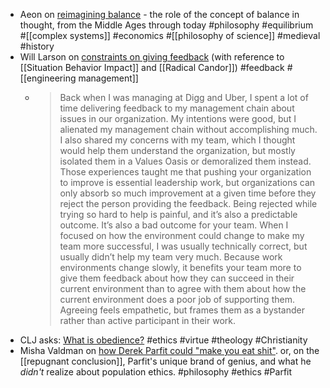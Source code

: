 - Aeon on [reimagining balance](https://aeon.co/essays/how-socioeconomic-equalisation-generates-new-ideas-of-balance) - the role of the concept of balance in thought, from the Middle Ages through today #philosophy #equilibrium #[[complex systems]] #economics #[[philosophy of science]] #medieval #history
- Will Larson on [constraints on giving feedback](https://lethain.com/constraints-on-giving-feedback/) (with reference to [[Situation Behavior Impact]] and [[Radical Candor]]) #feedback #[[engineering management]]
	- > Back when I was managing at Digg and Uber, I spent a lot of time delivering feedback to my management chain about issues in our organization. My intentions were good, but I alienated my management chain without accomplishing much. I also shared my concerns with my team, which I thought would help them understand the organization, but mostly isolated them in a Values Oasis or demoralized them instead.
	  Those experiences taught me that pushing your organization to improve is essential leadership work, but organizations can only absorb so much improvement at a given time before they reject the person providing the feedback. Being rejected while trying so hard to help is painful, and it’s also a predictable outcome.
	  It’s also a bad outcome for your team. When I focused on how the environment could change to make my team more successful, I was usually technically correct, but usually didn’t help my team very much. Because work environments change slowly, it benefits your team more to give them feedback about how they can succeed in their current environment than to agree with them about how the current environment does a poor job of supporting them. Agreeing feels empathetic, but frames them as a bystander rather than active participant in their work.
- CLJ asks: [What is obedience?](https://churchlifejournal.nd.edu/articles/what-is-obedience/) #ethics #virtue #theology #Christianity
- Misha Valdman on [how Derek Parfit could "make you eat shit"](https://zworld.substack.com/p/could-i-make-you-eat-shit). or, on the [[repugnant conclusion]], Parfit's unique brand of genius, and what he *didn't* realize about population ethics. #philosophy #ethics #Parfit